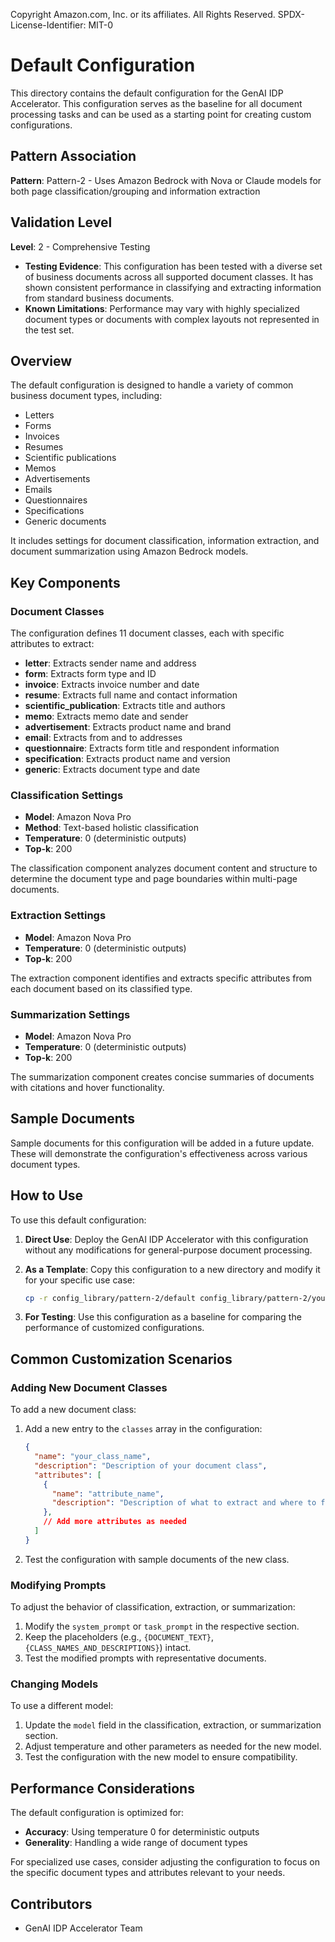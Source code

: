 Copyright Amazon.com, Inc. or its affiliates. All Rights Reserved.
SPDX-License-Identifier: MIT-0

# Default Configuration

This directory contains the default configuration for the GenAI IDP Accelerator. This configuration serves as the baseline for all document processing tasks and can be used as a starting point for creating custom configurations.

## Pattern Association

**Pattern**: Pattern-2 - Uses Amazon Bedrock with Nova or Claude models for both page classification/grouping and information extraction

## Validation Level

**Level**: 2 - Comprehensive Testing

- **Testing Evidence**: This configuration has been tested with a diverse set of business documents across all supported document classes. It has shown consistent performance in classifying and extracting information from standard business documents.
- **Known Limitations**: Performance may vary with highly specialized document types or documents with complex layouts not represented in the test set.

## Overview

The default configuration is designed to handle a variety of common business document types, including:

- Letters
- Forms
- Invoices
- Resumes
- Scientific publications
- Memos
- Advertisements
- Emails
- Questionnaires
- Specifications
- Generic documents

It includes settings for document classification, information extraction, and document summarization using Amazon Bedrock models.

## Key Components

### Document Classes

The configuration defines 11 document classes, each with specific attributes to extract:

- **letter**: Extracts sender name and address
- **form**: Extracts form type and ID
- **invoice**: Extracts invoice number and date
- **resume**: Extracts full name and contact information
- **scientific_publication**: Extracts title and authors
- **memo**: Extracts memo date and sender
- **advertisement**: Extracts product name and brand
- **email**: Extracts from and to addresses
- **questionnaire**: Extracts form title and respondent information
- **specification**: Extracts product name and version
- **generic**: Extracts document type and date

### Classification Settings

- **Model**: Amazon Nova Pro
- **Method**: Text-based holistic classification
- **Temperature**: 0 (deterministic outputs)
- **Top-k**: 200

The classification component analyzes document content and structure to determine the document type and page boundaries within multi-page documents.

### Extraction Settings

- **Model**: Amazon Nova Pro
- **Temperature**: 0 (deterministic outputs)
- **Top-k**: 200

The extraction component identifies and extracts specific attributes from each document based on its classified type.

### Summarization Settings

- **Model**: Amazon Nova Pro
- **Temperature**: 0 (deterministic outputs)
- **Top-k**: 200

The summarization component creates concise summaries of documents with citations and hover functionality.

## Sample Documents

Sample documents for this configuration will be added in a future update. These will demonstrate the configuration's effectiveness across various document types.

## How to Use

To use this default configuration:

1. **Direct Use**: Deploy the GenAI IDP Accelerator with this configuration without any modifications for general-purpose document processing.

2. **As a Template**: Copy this configuration to a new directory and modify it for your specific use case:
   ```bash
   cp -r config_library/pattern-2/default config_library/pattern-2/your_use_case_name
   ```

3. **For Testing**: Use this configuration as a baseline for comparing the performance of customized configurations.

## Common Customization Scenarios

### Adding New Document Classes

To add a new document class:

1. Add a new entry to the `classes` array in the configuration:
   ```json
   {
     "name": "your_class_name",
     "description": "Description of your document class",
     "attributes": [
       {
         "name": "attribute_name",
         "description": "Description of what to extract and where to find it"
       },
       // Add more attributes as needed
     ]
   }
   ```

2. Test the configuration with sample documents of the new class.

### Modifying Prompts

To adjust the behavior of classification, extraction, or summarization:

1. Modify the `system_prompt` or `task_prompt` in the respective section.
2. Keep the placeholders (e.g., `{DOCUMENT_TEXT}`, `{CLASS_NAMES_AND_DESCRIPTIONS}`) intact.
3. Test the modified prompts with representative documents.

### Changing Models

To use a different model:

1. Update the `model` field in the classification, extraction, or summarization section.
2. Adjust temperature and other parameters as needed for the new model.
3. Test the configuration with the new model to ensure compatibility.

## Performance Considerations

The default configuration is optimized for:

- **Accuracy**: Using temperature 0 for deterministic outputs
- **Generality**: Handling a wide range of document types

For specialized use cases, consider adjusting the configuration to focus on the specific document types and attributes relevant to your needs.

## Contributors

- GenAI IDP Accelerator Team
